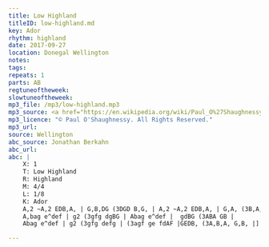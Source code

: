 ```yaml
---
title: Low Highland
titleID: low-highland.md
key: Ador
rhythm: highland
date: 2017-09-27
location: Donegal Wellington
notes:
tags:
repeats: 1 
parts: AB 
regtuneoftheweek:
slowtuneoftheweek:
mp3_file: /mp3/low-highland.mp3
mp3_source: <a href="https://en.wikipedia.org/wiki/Paul_O%27Shaughnessy_(musician)">Paul O'Shaughnessy @ Ceol na Coille 2017</a>
mp3_licence: "© Paul O'Shaughnessy. All Rights Reserved."
mp3_url:
source: Wellington
abc_source: Jonathan Berkahn
abc_url:
abc: |
    X: 1
    T: Low Highland
    R: Highland
    M: 4/4
    L: 1/8
    K: Ador
    A,2 ~A,2 EDB,A, | G,B,DG (3DGD B,G, | A,2 ~A,2 EDB,A, | G,A, (3B,A,G, A,B,G,B,:|
    A,bag e^def | g2 (3gfg dgBG | Abag e^def |  gdBG (3ABA GB |
    Abag e^def | g2 (3gfg defg | (3agf ge fdAF |GEDB, (3A,B,A, G,B, |]

---
```

